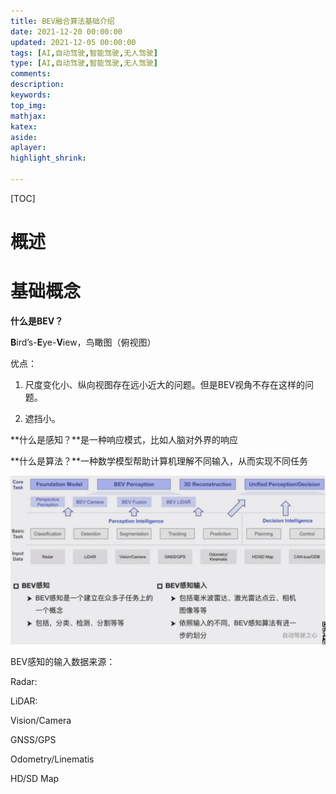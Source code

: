 ```yaml
---
title: BEV融合算法基础介绍
date: 2021-12-20 00:00:00
updated: 2021-12-05 00:00:00
tags: [AI,自动驾驶,智能驾驶,无人驾驶]
type: [AI,自动驾驶,智能驾驶,无人驾驶]
comments: 
description: 
keywords: 
top_img:
mathjax:
katex:
aside:
aplayer:
highlight_shrink:

---
```


[TOC]

# 概述







# 基础概念

**什么是BEV？**

**B**ird’s-**E**ye-**V**iew，鸟瞰图（俯视图）

优点：

1. 尺度变化小、纵向视图存在远小近大的问题。但是BEV视角不存在这样的问题。

2. 遮挡小。



**什么是感知？**是一种响应模式，比如人脑对外界的响应

**什么是算法？**一种数学模型帮助计算机理解不同输入，从而实现不同任务





![image-20240107171853985](./images/01.BEV%E8%9E%8D%E5%90%88%E7%AE%97%E6%B3%95%E5%9F%BA%E7%A1%80%E4%BB%8B%E7%BB%8D/image-20240107171853985.png)

BEV感知的输入数据来源：

Radar:

LiDAR:

Vision/Camera

GNSS/GPS

Odometry/Linematis

HD/SD Map


